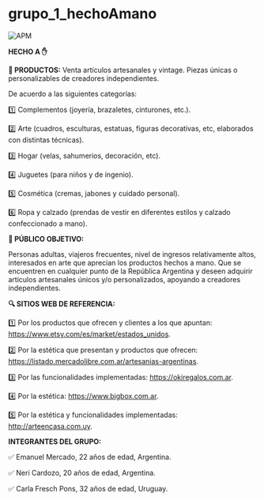 # grupo_1_hechoAmano

![APM](https://img.shields.io/apm/l/github/license?color=grupo_1_hechoAmano&label=CarliFP)

**HECHO A :hand:**
 
 
**:heart_decoration: PRODUCTOS:**  Venta artículos artesanales y vintage. Piezas únicas o personalizables de creadores independientes. 

De acuerdo a las siguientes categorías: 

:one: Complementos (joyería, brazaletes, cinturones, etc.).

:two: Arte (cuadros, esculturas, estatuas, figuras decorativas, etc, elaborados con distintas técnicas).

:three: Hogar (velas, sahumerios, decoración, etc).

:four: Juguetes (para niños y de ingenio).

:five: Cosmética (cremas, jabones y cuidado personal).

:six: Ropa y calzado (prendas de vestir en diferentes estilos y calzado confeccionado a mano).



**:bust_in_silhouette: PÚBLICO OBJETIVO:** 

Personas adultas, viajeros frecuentes, nivel de ingresos relativamente altos, interesados en arte que aprecian los productos hechos a mano.
Que se encuentren en cualquier punto de la República Argentina y deseen adquirir artículos artesanales únicos y/o personalizados, apoyando a creadores 
independientes.



**:mag: SITIOS WEB DE REFERENCIA:**


:one: Por los productos que ofrecen y clientes a los que apuntan:  https://www.etsy.com/es/market/estados_unidos.

:two: Por la estética que presentan y productos que ofrecen:  https://listado.mercadolibre.com.ar/artesanias-argentinas.

:three: Por las funcionalidades implementadas: https://okiregalos.com.ar.

:four: Por la estética: https://www.bigbox.com.ar.

:five: Por la estética y funcionalidades implementadas: http://arteencasa.com.uy.


**INTEGRANTES DEL GRUPO:**

:white_check_mark: Emanuel Mercado, 22 años de edad, Argentina.

:white_check_mark: Neri Cardozo, 20 años de edad, Argentina. 

:white_check_mark: Carla Fresch Pons, 32 años de edad, Uruguay. 
